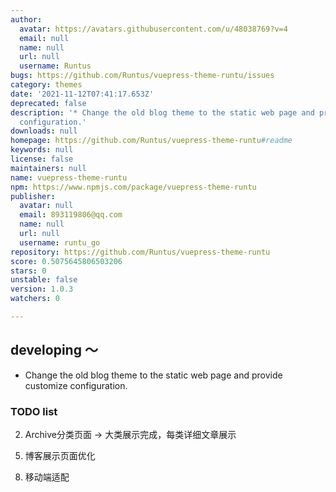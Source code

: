 ```yaml
---
author:
  avatar: https://avatars.githubusercontent.com/u/48038769?v=4
  email: null
  name: null
  url: null
  username: Runtus
bugs: https://github.com/Runtus/vuepress-theme-runtu/issues
category: themes
date: '2021-11-12T07:41:17.653Z'
deprecated: false
description: '* Change the old blog theme to the static web page and provide customize
  configuration.'
downloads: null
homepage: https://github.com/Runtus/vuepress-theme-runtu#readme
keywords: null
license: false
maintainers: null
name: vuepress-theme-runtu
npm: https://www.npmjs.com/package/vuepress-theme-runtu
publisher:
  avatar: null
  email: 893119806@qq.com
  name: null
  url: null
  username: runtu_go
repository: https://github.com/Runtus/vuepress-theme-runtu
score: 0.5075645806503206
stars: 0
unstable: false
version: 1.0.3
watchers: 0

---
```


## developing ～
* Change the old blog theme to the static web page and provide customize configuration.


### TODO list
<!-- 1. blogs页分页功能 ---->
2. Archive分类页面  -> 大类展示完成，每类详细文章展示
<!-- 3. Friend页面 -> over -->
<!-- 4. About页面优化 -> over -->
5. 博客展示页面优化
<!-- 6. 图片可配置自定义 ----> 
<!-- 7. 路由跳转时，要求Header不重新渲染 -> over -->
8. 移动端适配 
